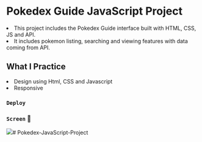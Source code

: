 # Pokedex Guide JavaScript Project

<li>This project includes the Pokedex Guide interface built with HTML, CSS, JS and API.</li>
<li>It includes pokemon listing, searching and viewing features with data coming from API.</li>

## What I Practice

<li>Design using Html, CSS and Javascript</li>
<li>Responsive</li>

### `Deploy`



### `Screen` 🎥

![](Pokedex.gif)# Pokedex-JavaScript-Project
